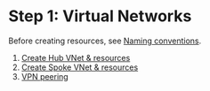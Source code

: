 # Step 1: Virtual Networks

Before creating resources, see [Naming conventions](./tutorial.md#naming-conventions).

1. [Create Hub VNet & resources](./hub.md)
1. [Create Spoke VNet & resources](./spoke.md)
1. [VPN peering](./peering.md)
